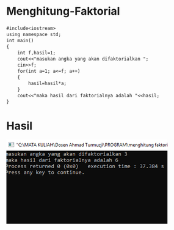 # Menghitung-Faktorial
    #include<iostream>
    using namespace std;
    int main()
    {
        int f,hasil=1;
        cout<<"masukan angka yang akan difaktorialkan ";
        cin>>f;
        for(int a=1; a<=f; a++)
        {
            hasil=hasil*a;
        }
        cout<<"maka hasil dari faktorialnya adalah "<<hasil;
    }
   # Hasil
   ![img](https://raw.githubusercontent.com/AminPriadi/Menghitung-Faktorial/master/faktorial.png)
